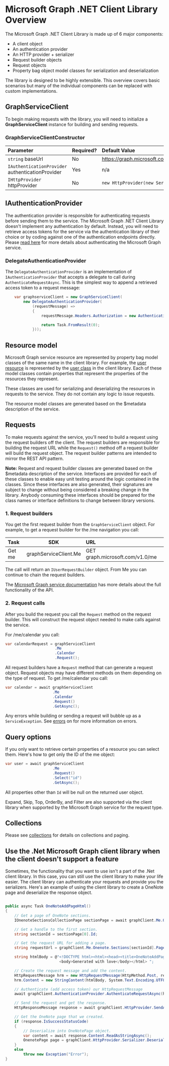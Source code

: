 Microsoft Graph .NET Client Library Overview
=====

The Microsoft Graph .NET Client Library is made up of 6 major components:

* A client object
* An authentication provider
* An HTTP provider + serializer
* Request builder objects
* Request objects
* Property bag object model classes for serialization and deserialization

The library is designed to be highly extensible. This overview covers basic scenarios but many of the individual components can be replaced with custom implementations.

## GraphServiceClient

To begin making requests with the library, you will need to initialize a **GraphServiceClient** instance for building and sending requests.

### GraphServiceClientConstructor

| Parameter                                      | Required?      | Default Value                                    |
|:-----------------------------------------------|:---------------|:-------------------------------------------------|
|`string` baseUrl                                | No             | https://graph.microsoft.com/currentServiceVersion|
|`IAuthenticationProvider` authenticationProvider| Yes            | n/a                                              |
|`IHttpProvider` httpProvider                    | No             | `new HttpProvider(new Serializer())`             |

## IAuthenticationProvider

The authentication provider is responsible for authenticating requests before sending them to the service. The Microsoft Graph .NET Client Library doesn't implement any authentication by default. Instead, you will need to retrieve access tokens for the service via the authentication library of their choice or by coding against one of the authentication endpoints directly. Please [read here](https://graph.microsoft.io/en-us/docs/authorization/app_authorization) for more details about authenticating the Microsoft Graph service.

### DelegateAuthenticationProvider

The `DelegateAuthenticationProvider` is an implementation of `IAuthenticationProvider` that accepts a delegate to call during `AuthenticateRequestAsync`. This is the simplest way to append a retrieved access token to a request message:

```csharp
    var graphserviceClient = new GraphServiceClient(
        new DelegateAuthenticationProvider(
            (requestMessage) =>
            {
                requestMessage.Headers.Authorization = new AuthenticationHeaderValue("bearer", accessToken);

                return Task.FromResult(0);
            }));
```


## Resource model

Microsoft Graph service resource are represented by property bag model classes of the same name in the client library. For example, the [user resource](https://graph.microsoft.io/en-us/docs/api-reference/v1.0/resources/user) is represented by the [user class](../src/Microsoft.Graph/Models/Generated/User.cs) in the client library. Each of these model classes contain properties that represent the properties of the resources they represent.

These classes are used for serializing and deserializing the resources in requests to the service. They do not contain any logic to issue requests.

The resource model classes are generated based on the $metadata description of the service.

## Requests

To make requests against the service, you'll need to build a request using the request builders off the client. The request builders are responsible for building the request URL while the `Request()` method off a request builder will build the request object. The request builder patterns are intended to mirror the REST API pattern.

**Note:** Request and request builder classes are generated based on the $metadata description of the service. Interfaces are provided for each of these classes to enable easy unit testing around the logic contained in the classes. Since these interfaces are also generated, their signatures are subject to change without being considered a breaking change in the library. Anybody consuming these interfaces should be prepared for the class names or interface definitions to change between library versions.

### 1. Request builders

You get the first request builder from the `GraphServiceClient` object. For example, to get a request builder for the /me navigation you call:

|Task       | SDK                    | URL                            |
|:----------|:----------------------:|:-------------------------------|
|Get me     | graphServiceClient.Me  | GET graph.microsoft.com/v1.0/me|
 
The call will return an `IUserRequestBuilder` object. From Me you can continue to chain the request builders.

The [Microsoft Graph service documentation](https://graph.microsoft.io/en-us/docs) has more details about the full functionality of the API.


### 2. Request calls

After you build the request you call the `Request` method on the request builder. This will construct the request object needed to make calls against the service.

For /me/calendar you call:

```csharp
var calendarRequest = graphServiceClient
                      .Me
					  .Calendar
					  .Request();
```

All request builders have a `Request` method that can generate a request object. Request objects may have different methods on them depending on the type of request. To get /me/calendar you call:

```csharp
var calendar = await graphServiceClient
                     .Me
					 .Calendar
					 .Request()
					 .GetAsync();
```

Any errors while building or sending a request will bubble up as a `ServiceException`. See [errors](/docs/errors.md) on for more information on errors.

## Query options

If you only want to retrieve certain properties of a resource you can select them. Here's how to get only the ID of the me object:

```csharp
var user = await graphServiceClient
                     .Me
					 .Request()
					 .Select("id")
					 .GetAsync();
```

All properties other than `Id` will be null on the returned user object.

Expand, Skip, Top, OrderBy, and Filter are also supported via the client library when supported by the Microsoft Graph service for the request type.

## Collections

Please see [collections](/docs/collections.md) for details on collections and paging.

## Use the .Net Microsoft Graph client library when the client doesn't support a feature

Sometimes, the functionality that you want to use isn't a part of the .Net client library. In this case, you can still use the client library to make your life easier. The client library can authenticate your requests and provide you the serializers. Here's an example of using the client library to create a OneNote page and deserialize the response object. 

```csharp

public async Task OneNoteAddPageHtml()
{
    // Get a page of OneNote sections.
    IOnenoteSectionsCollectionPage sectionPage = await graphClient.Me.Onenote.Sections.Request().GetAsync();

    // Get a handle to the first section.
    string sectionId = sectionPage[0].Id;

    // Get the request URL for adding a page. 
    string requestUrl = graphClient.Me.Onenote.Sections[sectionId].Pages.Request().RequestUrl;

    string htmlBody = @"<!DOCTYPE html><html><head><title>OneNoteAddPageHtml created this</title></head>
                        <body>Generated with love</body></html> ";

    // Create the request message and add the content.
    HttpRequestMessage hrm = new HttpRequestMessage(HttpMethod.Post, requestUrl);
    hrm.Content = new StringContent(htmlBody, System.Text.Encoding.UTF8, "text/html");

    // Authenticate (add access token) our HttpRequestMessage
    await graphClient.AuthenticationProvider.AuthenticateRequestAsync(hrm);

    // Send the request and get the response.
    HttpResponseMessage response = await graphClient.HttpProvider.SendAsync(hrm);

    // Get the OneNote page that we created.
    if (response.IsSuccessStatusCode)
    {
        // Deserialize into OneNotePage object.
        var content = await response.Content.ReadAsStringAsync();
        OnenotePage page = graphClient.HttpProvider.Serializer.DeserializeObject<OnenotePage>(content);
    }
    else
        throw new Exception("Error");
}

```